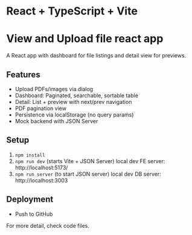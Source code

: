 # React + TypeScript + Vite

# View and Upload file react app

A React app with dashboard for file listings and detail view for previews.

## Features

- Upload PDFs/images via dialog
- Dashboard: Paginated, searchable, sortable table
- Detail: List + preview with next/prev navigation
- PDF pagination view
- Persistence via localStorage (no query params)
- Mock backend with JSON Server

## Setup

1. `npm install`
2. `npm run dev` (starts Vite + JSON Server) local dev FE server: http://localhost:5173/
3. `npm run server` (to start JSON server) local dev DB server: http://localhost:3003

## Deployment

- Push to GitHub

For more detail, check code files.

